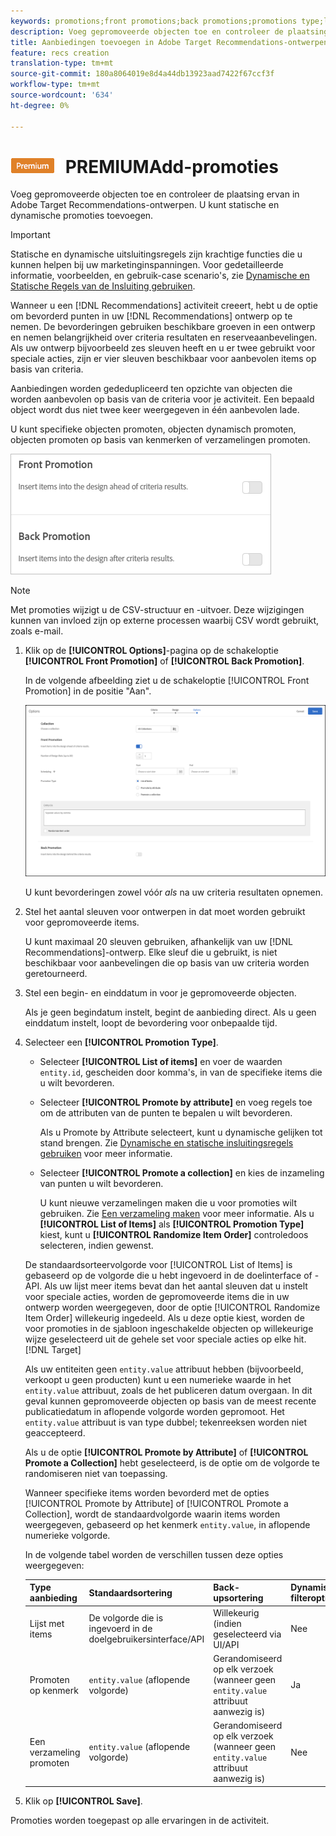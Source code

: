 ```yaml
---
keywords: promotions;front promotions;back promotions;promotions type;list of items;promote by attribute;promote a collection
description: Voeg gepromoveerde objecten toe en controleer de plaatsing ervan in Adobe Target Recommendations-ontwerpen. U kunt statische en dynamische promoties toevoegen.
title: Aanbiedingen toevoegen in Adobe Target Recommendations-ontwerpen.
feature: recs creation
translation-type: tm+mt
source-git-commit: 180a8064019e8d4a44db13923aad7422f67ccf3f
workflow-type: tm+mt
source-wordcount: '634'
ht-degree: 0%

---
```



# ![](/help/assets/premium.png) PREMIUMAdd-promoties

Voeg gepromoveerde objecten toe en controleer de plaatsing ervan in Adobe Target Recommendations-ontwerpen. U kunt statische en dynamische promoties toevoegen.

>[!IMPORTANT]
>
>Statische en dynamische uitsluitingsregels zijn krachtige functies die u kunnen helpen bij uw marketinginspanningen. Voor gedetailleerde informatie, voorbeelden, en gebruik-case scenario&#39;s, zie [Dynamische en Statische Regels van de Insluiting gebruiken](/help/c-recommendations/c-algorithms/use-dynamic-and-static-inclusion-rules.md#concept_4CB5C0FA705D4E449BD0B37B3D987F9F).

Wanneer u een [!DNL Recommendations] activiteit creeert, hebt u de optie om bevorderd punten in uw [!DNL Recommendations] ontwerp op te nemen. De bevorderingen gebruiken beschikbare groeven in een ontwerp en nemen belangrijkheid over criteria resultaten en reserveaanbevelingen. Als uw ontwerp bijvoorbeeld zes sleuven heeft en u er twee gebruikt voor speciale acties, zijn er vier sleuven beschikbaar voor aanbevolen items op basis van criteria.

Aanbiedingen worden gededupliceerd ten opzichte van objecten die worden aanbevolen op basis van de criteria voor je activiteit. Een bepaald object wordt dus niet twee keer weergegeven in één aanbevolen lade.

U kunt specifieke objecten promoten, objecten dynamisch promoten, objecten promoten op basis van kenmerken of verzamelingen promoten.

![](assets/add_promotion_toggles.png)

>[!NOTE]
>
>Met promoties wijzigt u de CSV-structuur en -uitvoer. Deze wijzigingen kunnen van invloed zijn op externe processen waarbij CSV wordt gebruikt, zoals e-mail.

1. Klik op de **[!UICONTROL Options]**-pagina op de schakeloptie **[!UICONTROL Front Promotion]** of **[!UICONTROL Back Promotion]**.

   In de volgende afbeelding ziet u de schakeloptie [!UICONTROL Front Promotion] in de positie &quot;Aan&quot;.

   ![Voorste-promotieopties toevoegen](/help/c-recommendations/t-create-recs-activity/assets/add_promotion_front.png)

   U kunt bevorderingen zowel vóór *als* na uw criteria resultaten opnemen.
1. Stel het aantal sleuven voor ontwerpen in dat moet worden gebruikt voor gepromoveerde items.

   U kunt maximaal 20 sleuven gebruiken, afhankelijk van uw [!DNL Recommendations]-ontwerp. Elke sleuf die u gebruikt, is niet beschikbaar voor aanbevelingen die op basis van uw criteria worden geretourneerd.

1. Stel een begin- en einddatum in voor je gepromoveerde objecten.

   Als je geen begindatum instelt, begint de aanbieding direct. Als u geen einddatum instelt, loopt de bevordering voor onbepaalde tijd.

1. Selecteer een **[!UICONTROL Promotion Type]**.

   * Selecteer **[!UICONTROL List of items]** en voer de waarden `entity.id`, gescheiden door komma&#39;s, in van de specifieke items die u wilt bevorderen.

   * Selecteer **[!UICONTROL Promote by attribute]** en voeg regels toe om de attributen van de punten te bepalen u wilt bevorderen.

      Als u Promote by Attribute selecteert, kunt u dynamische gelijken tot stand brengen. Zie [Dynamische en statische insluitingsregels gebruiken](/help/c-recommendations/c-algorithms/use-dynamic-and-static-inclusion-rules.md#concept_4CB5C0FA705D4E449BD0B37B3D987F9F) voor meer informatie.

   * Selecteer **[!UICONTROL Promote a collection]** en kies de inzameling van punten u wilt bevorderen.

      U kunt nieuwe verzamelingen maken die u voor promoties wilt gebruiken. Zie [Een verzameling maken](/help/c-recommendations/c-products/collections.md#task_1256DFF6842141FCAADD9E1428EF7F08) voor meer informatie.
   Als u **[!UICONTROL List of Items]** als **[!UICONTROL Promotion Type]** kiest, kunt u **[!UICONTROL Randomize Item Order]** controledoos selecteren, indien gewenst.

   De standaardsorteervolgorde voor [!UICONTROL List of Items] is gebaseerd op de volgorde die u hebt ingevoerd in de doelinterface of -API. Als uw lijst meer items bevat dan het aantal sleuven dat u instelt voor speciale acties, worden de gepromoveerde items die in uw ontwerp worden weergegeven, door de optie [!UICONTROL Randomize Item Order] willekeurig ingedeeld. Als u deze optie kiest, worden de voor promoties in de sjabloon ingeschakelde objecten op willekeurige wijze geselecteerd uit de gehele set voor speciale acties op elke hit.[!DNL Target]

   Als uw entiteiten geen `entity.value` attribuut hebben (bijvoorbeeld, verkoopt u geen producten) kunt u een numerieke waarde in het `entity.value` attribuut, zoals de het publiceren datum overgaan. In dit geval kunnen gepromoveerde objecten op basis van de meest recente publicatiedatum in aflopende volgorde worden gepromoot. Het `entity.value` attribuut is van type dubbel; tekenreeksen worden niet geaccepteerd.

   Als u de optie **[!UICONTROL Promote by Attribute]** of **[!UICONTROL Promote a Collection]** hebt geselecteerd, is de optie om de volgorde te randomiseren niet van toepassing.

   Wanneer specifieke items worden bevorderd met de opties [!UICONTROL Promote by Attribute] of [!UICONTROL Promote a Collection], wordt de standaardvolgorde waarin items worden weergegeven, gebaseerd op het kenmerk `entity.value`, in aflopende numerieke volgorde.

   In de volgende tabel worden de verschillen tussen deze opties weergegeven:

   | Type aanbieding | Standaardsortering | Back-upsortering | Dynamische filteroptie |
   | --- | --- | --- | --- |
   | Lijst met items | De volgorde die is ingevoerd in de doelgebruikersinterface/API | Willekeurig (indien geselecteerd via UI/API | Nee |
   | Promoten op kenmerk | `entity.value` (aflopende volgorde) | Gerandomiseerd op elk verzoek (wanneer geen `entity.value` attribuut aanwezig is) | Ja |
   | Een verzameling promoten | `entity.value` (aflopende volgorde) | Gerandomiseerd op elk verzoek (wanneer geen `entity.value` attribuut aanwezig is) | Nee |

1. Klik op **[!UICONTROL Save]**.

Promoties worden toegepast op alle ervaringen in de activiteit.
